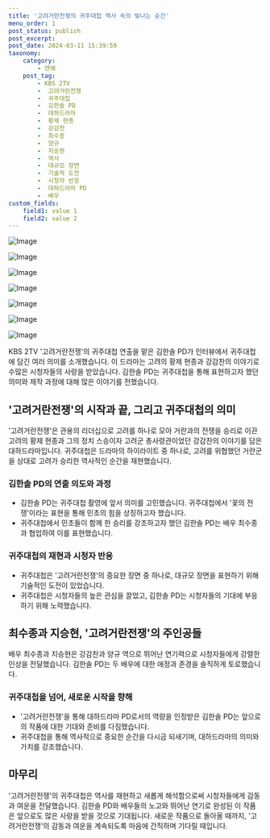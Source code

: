 ```yaml
---
title: '고려거란전쟁의 귀주대첩 역사 속의 빛나는 순간'
menu_order: 1
post_status: publish
post_excerpt: 
post_date: 2024-03-11 15:39:59
taxonomy:
    category:
        - 연예
    post_tag:
        - KBS 2TV
        -  고려거란전쟁
        -  귀주대첩
        -  김한솔 PD
        -  대하드라마
        -  황제 현종
        -  강감찬
        -  최수종
        -  양규
        -  지승현
        -  역사
        -  대규모 장면
        -  기술적 도전
        -  시청자 반응
        -  대하드라마 PD
        -  배우
custom_fields:
    field1: value 1
    field2: value 2
---
```


![Image](https://ssl.pstatic.net/mimgnews/image/108/2024/03/11/0003219934_001_20240311080101248.jpg?type=w540)

![Image](https://mimgnews.pstatic.net/image/108/2024/03/11/0003219934_002_20240311080101318.jpg?type=w540)

![Image](https://ssl.pstatic.net/mimgnews/image/108/2024/03/11/0003219934_003_20240311080101403.jpg?type=w540)

![Image](https://mimgnews.pstatic.net/image/108/2024/03/11/0003219934_004_20240311080101484.jpg?type=w540)

![Image](https://ssl.pstatic.net/mimgnews/image/108/2024/03/11/0003219934_005_20240311080101565.jpg?type=w540)

![Image](https://mimgnews.pstatic.net/image/108/2024/03/11/0003219934_006_20240311080101639.jpg?type=w540)

![Image](https://ssl.pstatic.net/mimgnews/image/108/2024/03/11/0003219934_007_20240311080101707.jpg?type=w540)

KBS 2TV '고려거란전쟁'의 귀주대첩 연출을 맡은 김한솔 PD가 인터뷰에서 귀주대첩에 담긴 여러 의미를 소개했습니다. 이 드라마는 고려의 황제 현종과 강감찬의 이야기로 수많은 시청자들의 사랑을 받았습니다. 김한솔 PD는 귀주대첩을 통해 표현하고자 했던 의미와 제작 과정에 대해 많은 이야기를 전했습니다.
## '고려거란전쟁'의 시작과 끝, 그리고 귀주대첩의 의미
'고려거란전쟁'은 관용의 리더십으로 고려를 하나로 모아 거란과의 전쟁을 승리로 이끈 고려의 황제 현종과 그의 정치 스승이자 고려군 총사령관이었던 강감찬의 이야기를 담은 대하드라마입니다. 귀주대첩은 드라마의 하이라이트 중 하나로, 고려를 위협했던 거란군을 상대로 고려가 승리한 역사적인 순간을 재현했습니다.
### 김한솔 PD의 연출 의도와 과정
- 김한솔 PD는 귀주대첩 촬영에 앞서 의미를 고민했습니다. 귀주대첩에서 '꽃의 전쟁'이라는 표현을 통해 민초의 힘을 상징하고자 했습니다.
- 귀주대첩에서 민초들이 함께 한 승리를 강조하고자 했던 김한솔 PD는 배우 최수종과 협업하여 이를 표현했습니다.
### 귀주대첩의 재현과 시청자 반응
- 귀주대첩은 '고려거란전쟁'의 중요한 장면 중 하나로, 대규모 장면을 표현하기 위해 기술적인 도전이 있었습니다.
- 귀주대첩은 시청자들의 높은 관심을 끌었고, 김한솔 PD는 시청자들의 기대에 부응하기 위해 노력했습니다.
## 최수종과 지승현, '고려거란전쟁'의 주인공들
배우 최수종과 지승현은 강감찬과 양규 역으로 뛰어난 연기력으로 시청자들에게 강렬한 인상을 전달했습니다. 김한솔 PD는 두 배우에 대한 애정과 존경을 솔직하게 토로했습니다.
### 귀주대첩을 넘어, 새로운 시작을 향해
- '고려거란전쟁'을 통해 대하드라마 PD로서의 역량을 인정받은 김한솔 PD는 앞으로의 작품에 대한 기대와 준비를 다짐했습니다.
- 귀주대첩을 통해 역사적으로 중요한 순간을 다시금 되새기며, 대하드라마의 의미와 가치를 강조했습니다.
## 마무리
'고려거란전쟁'의 귀주대첩은 역사를 재현하고 새롭게 해석함으로써 시청자들에게 감동과 여운을 전달했습니다. 김한솔 PD와 배우들의 노고와 뛰어난 연기로 완성된 이 작품은 앞으로도 많은 사랑을 받을 것으로 기대됩니다. 새로운 작품으로 돌아올 때까지, '고려거란전쟁'의 감동과 여운을 계속되도록 마음에 간직하며 기다릴 때입니다.
